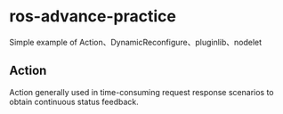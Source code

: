 # ros-advance-practice
Simple example of Action、DynamicReconfigure、pluginlib、nodelet

## Action

Action generally used in time-consuming request response scenarios to obtain continuous status feedback.

